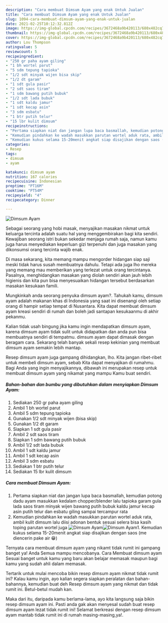 ```yaml
---
description: "Cara membuat Dimsum Ayam yang enak Untuk Jualan"
title: "Cara membuat Dimsum Ayam yang enak Untuk Jualan"
slug: 1094-cara-membuat-dimsum-ayam-yang-enak-untuk-jualan
date: 2021-02-25T10:12:32.812Z
image: https://img-global.cpcdn.com/recipes/3672468a9b420113/680x482cq70/dimsum-ayam-foto-resep-utama.jpg
thumbnail: https://img-global.cpcdn.com/recipes/3672468a9b420113/680x482cq70/dimsum-ayam-foto-resep-utama.jpg
cover: https://img-global.cpcdn.com/recipes/3672468a9b420113/680x482cq70/dimsum-ayam-foto-resep-utama.jpg
author: Lou Thompson
ratingvalue: 5
reviewcount: 5
recipeingredient:
- "250 gr paha ayam giling"
- "1 bh wortel parut"
- "5 sdm tepung tapioka"
- "1/2 sdt minyak wijen bisa skip"
- "1/2 dt garam"
- "1 sdt gula pasir"
- "2 sdt saos tiram"
- "1 sdm bawang putih bubuk"
- "1/2 sdt lada bubuk"
- "1 sdt kaldu jamur"
- "1 sdt kecap asin"
- "3 sdm esbatu"
- "1 btr putih telur"
- "15 lbr kulit dimsum"
recipeinstructions:
- "Pertama siapkan niat dan jangan lupa baca basmallah, kemudian potong dadu ayam masukkan kedalam chopper/blender lalu tapioka garam gula lada saos tiram minyak wijen bawang putih bubuk kaldu jamur kecap asin putih telur dan esbatu giling sampai tercampur rata"
- "Kemudian pindahkan ke wadah masukkan parutan wortel aduk rata, ambil kulit dimsum lalu diisi adonan bentuk sesuai selera bisa kasih toping parutan wortel juga"
- "Kemudian kukus selama 15-20menit angkat siap disajikan dengan saos (me diencerin pake air 😁)"
categories:
- Resep
tags:
- dimsum
- ayam

katakunci: dimsum ayam 
nutrition: 167 calories
recipecuisine: Indonesian
preptime: "PT16M"
cooktime: "PT54M"
recipeyield: "4"
recipecategory: Dinner

---
```



![Dimsum Ayam](https://img-global.cpcdn.com/recipes/3672468a9b420113/680x482cq70/dimsum-ayam-foto-resep-utama.jpg)

Sebagai seorang yang hobi masak, menyajikan masakan nikmat untuk keluarga tercinta adalah suatu hal yang menggembirakan bagi kita sendiri. Kewajiban seorang istri bukan sekedar menjaga rumah saja, namun kamu juga harus menyediakan keperluan gizi terpenuhi dan juga masakan yang dikonsumsi orang tercinta wajib enak.

Di masa  sekarang, kita memang mampu mengorder hidangan siap saji meski tidak harus susah membuatnya dahulu. Tetapi ada juga lho mereka yang memang mau memberikan yang terlezat untuk orang tercintanya. Pasalnya, menghidangkan masakan yang diolah sendiri akan jauh lebih higienis dan kita pun bisa menyesuaikan hidangan tersebut berdasarkan masakan kesukaan famili. 



Mungkinkah anda seorang penyuka dimsum ayam?. Tahukah kamu, dimsum ayam adalah makanan khas di Indonesia yang saat ini disenangi oleh setiap orang di hampir setiap tempat di Nusantara. Kita dapat membuat dimsum ayam kreasi sendiri di rumah dan boleh jadi santapan kesukaanmu di akhir pekanmu.

Kalian tidak usah bingung jika kamu ingin mendapatkan dimsum ayam, karena dimsum ayam tidak sulit untuk didapatkan dan anda pun bisa membuatnya sendiri di tempatmu. dimsum ayam dapat dimasak dengan beragam cara. Sekarang telah banyak sekali resep kekinian yang membuat dimsum ayam semakin lebih mantap.

Resep dimsum ayam juga gampang dihidangkan, lho. Kita jangan ribet-ribet untuk membeli dimsum ayam, sebab Kita dapat menyajikan di rumahmu. Bagi Anda yang ingin menyajikannya, dibawah ini merupakan resep untuk membuat dimsum ayam yang nikamat yang mampu Kamu buat sendiri.

<!--inarticleads1-->

##### Bahan-bahan dan bumbu yang dibutuhkan dalam menyiapkan Dimsum Ayam:

1. Sediakan 250 gr paha ayam giling
1. Ambil 1 bh wortel parut
1. Ambil 5 sdm tepung tapioka
1. Gunakan 1/2 sdt minyak wijen (bisa skip)
1. Gunakan 1/2 dt garam
1. Siapkan 1 sdt gula pasir
1. Ambil 2 sdt saos tiram
1. Siapkan 1 sdm bawang putih bubuk
1. Ambil 1/2 sdt lada bubuk
1. Ambil 1 sdt kaldu jamur
1. Ambil 1 sdt kecap asin
1. Ambil 3 sdm esbatu
1. Sediakan 1 btr putih telur
1. Sediakan 15 lbr kulit dimsum




<!--inarticleads2-->

##### Cara membuat Dimsum Ayam:

1. Pertama siapkan niat dan jangan lupa baca basmallah, kemudian potong dadu ayam masukkan kedalam chopper/blender lalu tapioka garam gula lada saos tiram minyak wijen bawang putih bubuk kaldu jamur kecap asin putih telur dan esbatu giling sampai tercampur rata
1. Kemudian pindahkan ke wadah masukkan parutan wortel aduk rata, ambil kulit dimsum lalu diisi adonan bentuk sesuai selera bisa kasih toping parutan wortel juga
<img src="https://img-global.cpcdn.com/steps/3e9853b37093e042/160x128cq70/dimsum-ayam-langkah-memasak-2-foto.jpg" alt="Dimsum Ayam"><img src="https://img-global.cpcdn.com/steps/502421fe5e347eaa/160x128cq70/dimsum-ayam-langkah-memasak-2-foto.jpg" alt="Dimsum Ayam">1. Kemudian kukus selama 15-20menit angkat siap disajikan dengan saos (me diencerin pake air 😁)




Ternyata cara membuat dimsum ayam yang nikamt tidak rumit ini gampang banget ya! Anda Semua mampu mencobanya. Cara Membuat dimsum ayam Sesuai banget untuk kamu yang baru akan belajar memasak maupun bagi kamu yang sudah ahli dalam memasak.

Tertarik untuk mulai mencoba bikin resep dimsum ayam nikmat tidak rumit ini? Kalau kamu ingin, ayo kalian segera siapkan peralatan dan bahan-bahannya, kemudian buat deh Resep dimsum ayam yang nikmat dan tidak rumit ini. Betul-betul mudah kan. 

Maka dari itu, daripada kamu berlama-lama, ayo kita langsung saja bikin resep dimsum ayam ini. Pasti anda gak akan menyesal sudah buat resep dimsum ayam lezat tidak rumit ini! Selamat berkreasi dengan resep dimsum ayam mantab tidak rumit ini di rumah masing-masing,ya!.

